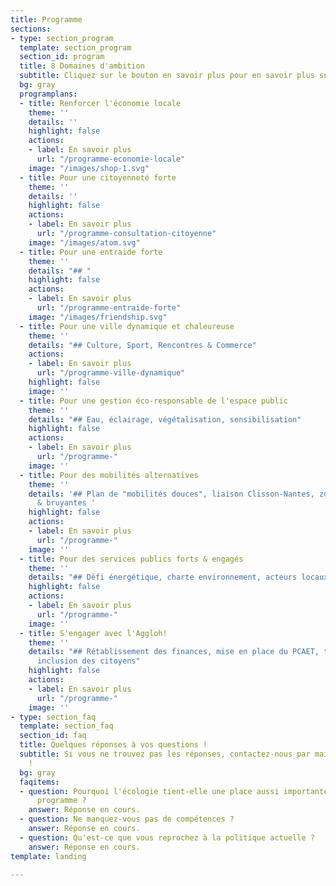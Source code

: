 ```yaml
---
title: Programme
sections:
- type: section_program
  template: section_program
  section_id: program
  title: 8 Domaines d'ambition
  subtitle: Cliquez sur le bouton en savoir plus pour en savoir plus sur chaque élément.
  bg: gray
  programplans:
  - title: Renforcer l'économie locale
    theme: ''
    details: ''
    highlight: false
    actions:
    - label: En savoir plus
      url: "/programme-economie-locale"
    image: "/images/shop-1.svg"
  - title: Pour une citoyenneté forte
    theme: ''
    details: ''
    highlight: false
    actions:
    - label: En savoir plus
      url: "/programme-consultation-citoyenne"
    image: "/images/atom.svg"
  - title: Pour une entraide forte
    theme: ''
    details: "## "
    highlight: false
    actions:
    - label: En savoir plus
      url: "/programme-entraide-forte"
    image: "/images/friendship.svg"
  - title: Pour une ville dynamique et chaleureuse
    theme: ''
    details: "## Culture, Sport, Rencontres & Commerce"
    actions:
    - label: En savoir plus
      url: "/programme-ville-dynamique"
    highlight: false
    image: ''
  - title: Pour une gestion éco-responsable de l'espace public
    theme: ''
    details: "## Eau, éclairage, végétalisation, sensibilisation"
    highlight: false
    actions:
    - label: En savoir plus
      url: "/programme-"
    image: ''
  - title: Pour des mobilités alternatives
    theme: ''
    details: '## Plan de "mobilités douces", liaison Clisson-Nantes, zones dangereuses
      & bruyantes '
    highlight: false
    actions:
    - label: En savoir plus
      url: "/programme-"
    image: ''
  - title: Pour des services publics forts & engagés
    theme: ''
    details: "## Défi énergétique, charte environnement, acteurs locaux, alimentation"
    highlight: false
    actions:
    - label: En savoir plus
      url: "/programme-"
    image: ''
  - title: S'engager avec l'Aggloh!
    theme: ''
    details: "## Rétablissement des finances, mise en place du PCAET, transparence,
      inclusion des citoyens"
    highlight: false
    actions:
    - label: En savoir plus
      url: "/programme-"
    image: ''
- type: section_faq
  template: section_faq
  section_id: faq
  title: Quelques réponses à vos questions !
  subtitle: Si vous ne trouvez pas les réponses, contactez-nous par mail ou téléphone
    !
  bg: gray
  faqitems:
  - question: Pourquoi l'écologie tient-elle une place aussi importante dans notre
      programme ?
    answer: Réponse en cours.
  - question: Ne manquez-vous pas de compétences ?
    answer: Réponse en cours.
  - question: Qu'est-ce que vous reprochez à la politique actuelle ?
    answer: Réponse en cours.
template: landing

---
```

